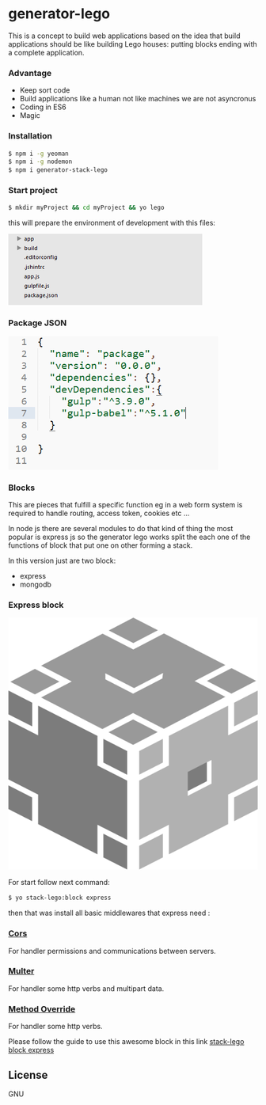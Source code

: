 # generator-lego
This is a concept to build web applications based on the idea that build applications should be like building Lego houses: putting blocks ending with a complete application.

### Advantage
  - Keep sort code
  - Build applications like a human not like machines we are not asyncronus  
  - Coding in ES6  
  - Magic

### Installation

```sh
$ npm i -g yeoman
$ npm i -g nodemon
$ npm i generator-stack-lego
```
### Start project 

```sh
$ mkdir myProject && cd myProject && yo lego 
```

this will prepare the environment of development with this files:

![tree](./images/init.png "Logo Title Text 1")

### Package JSON
![tree](./images/init-package.json.png "Tree of default packages")


### Blocks 
This are pieces that fulfill a specific function eg in a web form system is required to handle routing, access token, cookies etc ...

In node js there are several modules to do that kind of thing the most popular is express js so the generator lego works split the each one of the functions of block that put one on other forming a stack.

In this version just are two block:
* express
* mongodb

### Express block
![tree](./images/express-block.png "express block")

For start follow next command:
```sh
$ yo stack-lego:block express 
```
then that was install all basic middlewares that express need :

### [Cors](https://www.npmjs.com/package/cors) 

For handler permissions and communications between servers.

### [Multer](https://www.npmjs.com/package/multer) 
For handler some http verbs and multipart data. 

### [Method Override](https://www.npmjs.com/package/method-override) 
For handler some http verbs.

Please follow the guide to use this awesome block in this link [ stack-lego block express ](./blocks/express/guide.md)


License
----

GNU

